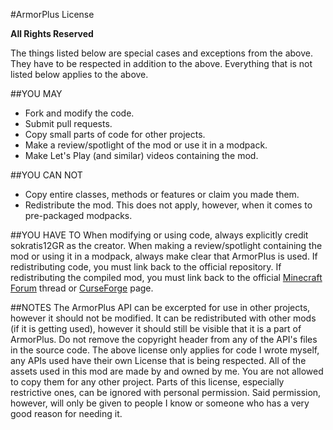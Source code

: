 #ArmorPlus License

**All Rights Reserved**

The things listed below are special cases and exceptions from the above. They have to be respected in addition to the above. Everything that is not listed below applies to the above.

##YOU MAY
* Fork and modify the code.
* Submit pull requests.
* Copy small parts of code for other projects.
* Make a review/spotlight of the mod or use it in a modpack.
* Make Let's Play (and similar) videos containing the mod.

##YOU CAN NOT
* Copy entire classes, methods or features or claim you made them.
* Redistribute the mod. This does not apply, however, when it comes to pre-packaged modpacks.

##YOU HAVE TO
When modifying or using code, always explicitly credit sokratis12GR as the creator.
When making a review/spotlight containing the mod or using it in a modpack, always make clear that ArmorPlus is used.
If redistributing code, you must link back to the official repository.
If redistributing the compiled mod, you must link back to the official [Minecraft Forum](http://www.minecraftforum.net/forums/mapping-and-modding/minecraft-mods/2686011-armorplus-mod-adds-a-lot-of-amazing-armors-in-game) thread or [CurseForge](http://minecraft.curseforge.com/projects/armorplus) page.

##NOTES
The ArmorPlus API can be excerpted for use in other projects, however it should not be modified. It can be redistributed with other mods (if it is getting used), however it should still be visible that it is a part of ArmorPlus. Do not remove the copyright header from any of the API's files in the source code.
The above license  only applies for code I wrote myself, any APIs used have their own License that is being respected.
All of the assets used in this mod are made by and owned by me. You are not allowed to copy them for any other project.
Parts of this license, especially restrictive ones, can be ignored with personal permission. Said permission, however, will only be given to people I know or someone who has a very good reason for needing it.
